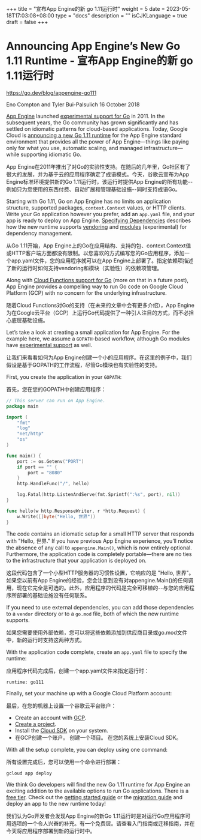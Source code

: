 +++
title = "宣布App Engine的新 go 1.11运行时"
weight = 5
date = 2023-05-18T17:03:08+08:00
type = "docs"
description = ""
isCJKLanguage = true
draft = false
+++

# Announcing App Engine’s New Go 1.11 Runtime - 宣布App Engine的新 go 1.11运行时

https://go.dev/blog/appengine-go111

Eno Compton and Tyler Bui-Palsulich
16 October 2018

[App Engine](https://cloud.google.com/appengine/) launched [experimental support for Go](https://blog.golang.org/go-and-google-app-engine) in 2011. In the subsequent years, the Go community has grown significantly and has settled on idiomatic patterns for cloud-based applications. Today, Google Cloud is [announcing a new Go 1.11 runtime](https://cloud.google.com/blog/products/application-development/go-1-11-is-now-available-on-app-engine) for the App Engine standard environment that provides all the power of App Engine—things like paying only for what you use, automatic scaling, and managed infrastructure—while supporting idiomatic Go.

App Engine在2011年推出了对Go的实验性支持。在随后的几年里，Go社区有了很大的发展，并为基于云的应用程序确定了成语模式。今天，谷歌云宣布为App Engine标准环境提供新的Go 1.11运行时，该运行时提供App Engine的所有功能--例如只为您使用的东西付费、自动扩展和管理基础设施--同时支持成语Go。

Starting with Go 1.11, Go on App Engine has no limits on application structure, supported packages, `context.Context` values, or HTTP clients. Write your Go application however you prefer, add an `app.yaml` file, and your app is ready to deploy on App Engine. [Specifying Dependencies](https://cloud.google.com/appengine/docs/standard/go111/specifying-dependencies) describes how the new runtime supports [vendoring](https://go.dev/cmd/go/#hdr-Vendor_Directories) and [modules](https://go.dev/doc/go1.11#modules) (experimental) for dependency management.

从Go 1.11开始，App Engine上的Go在应用结构、支持的包、context.Context值或HTTP客户端方面都没有限制。以您喜欢的方式编写您的Go应用程序，添加一个app.yaml文件，您的应用程序就可以在App Engine上部署了。指定依赖项描述了新的运行时如何支持vendoring和模块（实验性）的依赖项管理。

Along with [Cloud Functions support for Go](https://twitter.com/kelseyhightower/status/1035278586754813952) (more on that in a future post), App Engine provides a compelling way to run Go code on Google Cloud Platform (GCP) with no concern for the underlying infrastructure.

随着Cloud Functions对Go的支持（在未来的文章中会有更多介绍），App Engine为在Google云平台（GCP）上运行Go代码提供了一种引人注目的方式，而不必担心底层基础设施。

Let’s take a look at creating a small application for App Engine. For the example here, we assume a `GOPATH`-based workflow, although Go modules have [experimental support](https://cloud.google.com/appengine/docs/standard/go111/specifying-dependencies) as well.

让我们来看看如何为App Engine创建一个小的应用程序。在这里的例子中，我们假设是基于GOPATH的工作流程，尽管Go模块也有实验性的支持。

First, you create the application in your `GOPATH`:

首先，您在您的GOPATH中创建应用程序：

```go
// This server can run on App Engine.
package main

import (
    "fmt"
    "log"
    "net/http"
    "os"
)

func main() {
    port := os.Getenv("PORT")
    if port == "" {
        port = "8080"
    }
    http.HandleFunc("/", hello)

    log.Fatal(http.ListenAndServe(fmt.Sprintf(":%s", port), nil))
}

func hello(w http.ResponseWriter, r *http.Request) {
    w.Write([]byte("Hello, 世界"))
}
```

The code contains an idiomatic setup for a small HTTP server that responds with "Hello, 世界." If you have previous App Engine experience, you’ll notice the absence of any call to `appengine.Main()`, which is now entirely optional. Furthermore, the application code is completely portable—there are no ties to the infrastructure that your application is deployed on.

这段代码包含了一个小型HTTP服务器的习惯性设置，它响应的是 "Hello, 世界"。如果您以前有App Engine的经验，您会注意到没有对appengine.Main()的任何调用，现在它完全是可选的。此外，应用程序的代码是完全可移植的--与您的应用程序所部署的基础设施没有任何联系。

If you need to use external dependencies, you can add those dependencies to a `vendor` directory or to a `go.mod` file, both of which the new runtime supports.

如果您需要使用外部依赖，您可以将这些依赖添加到供应商目录或go.mod文件中，新的运行时支持这两种方式。

With the application code complete, create an `app.yaml` file to specify the runtime:

应用程序代码完成后，创建一个app.yaml文件来指定运行时：

```
runtime: go111
```

Finally, set your machine up with a Google Cloud Platform account:

最后，在您的机器上设置一个谷歌云平台账户：

- Create an account with [GCP](https://cloud.google.com/).
- [Create a project](https://cloud.google.com/resource-manager/docs/creating-managing-projects).
- Install the [Cloud SDK](https://cloud.google.com/sdk/) on your system.
- 在GCP创建一个账户。
  创建一个项目。
  在您的系统上安装Cloud SDK。

With all the setup complete, you can deploy using one command:

所有设置完成后，您可以使用一个命令进行部署：

```
gcloud app deploy
```

We think Go developers will find the new Go 1.11 runtime for App Engine an exciting addition to the available options to run Go applications. There is a [free tier](https://cloud.google.com/free/). Check out the [getting started guide](https://cloud.google.com/appengine/docs/standard/go111/building-app/) or the [migration guide](https://cloud.google.com/appengine/docs/standard/go111/go-differences) and deploy an app to the new runtime today!

我们认为Go开发者会发现App Engine的新Go 1.11运行时是对运行Go应用程序可用选项的一个令人兴奋的补充。有一个免费层。请查看入门指南或迁移指南，并在今天将应用程序部署到新的运行时中。
